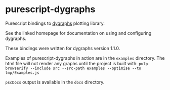 purescript-dygraphs
===================

Purescript bindings to [dygraphs](http://www.dygraphs.com/) plotting library.

See the linked homepage for documentation on using and configuring dygraphs.

These bindings were written for dygraphs version 1.1.0.

Examples of purescript-dygraphs in action are in the `examples` directory. The
html file will not render any graphs until the project is built with:
`pulp browserify --include src --src-path examples --optimise --to tmp/Examples.js`

`pscDocs` output is available in the `docs` directory.




